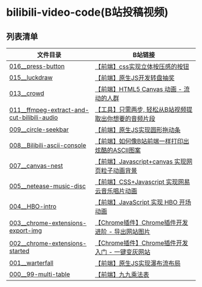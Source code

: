 # bilibili-video-code(B站投稿视频)

## 列表清单

文件目录 | B站链接
--- | ---
[016__press-button](./016__press-button) | [【前端】css实现立体按压感的按钮](https://www.bilibili.com/video/BV1e54y1U7wt/)
[015__luckdraw](./015__luckdraw) | [【前端】原生JS开发转盘抽奖](https://www.bilibili.com/video/BV1Mt4y1Q7UD/)
[013__crowd](./013__crowd) | [【前端】HTML5 Canvas 动画 - 流动的人群](https://www.bilibili.com/video/BV18t4y1D7rd/)
[011__ffmpeg-extract-and-cut-bilibili-audio](./011__ffmpeg-extract-and-cut-bilibili-audio) | [【工具】只需两步, 轻松从B站视频提取出你想要的音频片段](https://www.bilibili.com/video/BV1yV411z7UH/)
[009__circle-seekbar](./009__circle-seekbar) | [【前端】原生JS实现圆形拖动条](https://www.bilibili.com/video/BV1ia4y1a7Uj/)
[008__Bilibili-ascii-console](./008__Bilibili-ascii-console) | [【前端】如何像B站前端一样打印出炫酷的ASCII图案](https://www.bilibili.com/video/BV1VA411v7zF/)
[007__canvas-nest](./007__canvas-nest) | [【前端】Javascript+canvas 实现网页粒子动画背景](https://www.bilibili.com/video/BV1xh411o7ri/)
[005__netease-music-disc](./005__netease-music-disc) | [【前端】CSS+Javascript 实现网易云音乐唱片动画](https://www.bilibili.com/video/BV1Zg4y1v79m/)
[004__HBO-intro](./004__HBO-intro) | [【前端】JavaScript 实现 HBO 开场动画](https://www.bilibili.com/video/BV1YA411e7xK/)
[003__chrome-extensions-export-img](./002__chrome-extensions-started) | [【Chrome插件】Chrome插件开发进阶 - 导出网站图片](https://www.bilibili.com/video/BV1HA411Y7KU/)
[002__chrome-extensions-started](./002__chrome-extensions-started) | [【Chrome插件】Chrome插件开发入门 - 一键变灰网站](https://www.bilibili.com/video/BV1mC4y1b7Mi/)
[001__warterfall](./001__warterfall) | [【前端】原生JS实现瀑布流布局](https://www.bilibili.com/video/BV18t4y1X7sx/)
[000__99-multi-table](./000__99-multi-table) | [【前端】九九乘法表](https://www.bilibili.com/video/BV1tK411H7yS/)